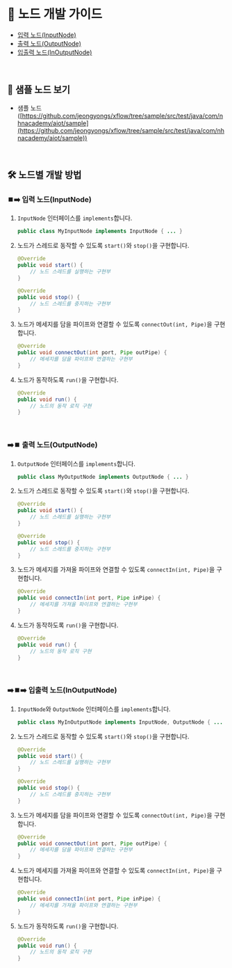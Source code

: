 # 📔 노드 개발 가이드
- [입력 노드(InputNode)](#⏹️➡️-입력-노드inputnode)
- [출력 노드(OutputNode)](#➡️⏹️-출력-노드outputnode)
- [입출력 노드(InOutputNode)](#➡️⏹️➡️-입출력-노드inoutputnode)
<br>

## 📄 샘플 노드 보기
- 샘플 노드 ([https://github.com/jeongyongs/xflow/tree/sample/src/test/java/com/nhnacademy/aiot/sample](https://github.com/jeongyongs/xflow/tree/sample/src/test/java/com/nhnacademy/aiot/sample))
<br>

## 🛠️ 노드별 개발 방법
### ⏹️➡️ 입력 노드(InputNode)
1. `InputNode` 인터페이스를 `implements`합니다.
   ```java
   public class MyInputNode implements InputNode { ... }
   ```
2. 노드가 스레드로 동작할 수 있도록 `start()`와 `stop()`을 구현합니다.
   ```java
   @Override
   public void start() {
       // 노드 스레드를 실행하는 구현부
   }
   
   @Override
   public void stop() {
       // 노드 스레드를 중지하는 구현부
   }
   ```
3. 노드가 메세지를 담을 파이프와 연결할 수 있도록 `connectOut(int, Pipe)`을 구현합니다.
   ```java
   @Override
   public void connectOut(int port, Pipe outPipe) {
       // 메세지를 담을 파이프와 연결하는 구현부
   }
   ```
4. 노드가 동작하도록 `run()`을 구현합니다.
   ```java
   @Override
   public void run() {
       // 노드의 동작 로직 구현
   }
   ```
<br>

### ➡️⏹️ 출력 노드(OutputNode)
1. `OutputNode` 인터페이스를 `implements`합니다.
   ```java
   public class MyOutputNode implements OutputNode { ... }
   ```
2. 노드가 스레드로 동작할 수 있도록 `start()`와 `stop()`을 구현합니다.
   ```java
   @Override
   public void start() {
       // 노드 스레드를 실행하는 구현부
   }
   
   @Override
   public void stop() {
       // 노드 스레드를 중지하는 구현부
   }
   ```
3. 노드가 메세지를 가져올 파이프와 연결할 수 있도록 `connectIn(int, Pipe)`을 구현합니다.
   ```java
   @Override
   public void connectIn(int port, Pipe inPipe) {
       // 메세지를 가져올 파이프와 연결하는 구현부
   }
   ```
4. 노드가 동작하도록 `run()`을 구현합니다.
   ```java
   @Override
   public void run() {
       // 노드의 동작 로직 구현
   }
   ```
<br>

### ➡️⏹️➡️ 입출력 노드(InOutputNode)
1. `InputNode`와 `OutputNode` 인터페이스를 `implements`합니다.
   ```java
   public class MyInOutputNode implements InputNode, OutputNode { ... }
   ```
2. 노드가 스레드로 동작할 수 있도록 `start()`와 `stop()`을 구현합니다.
   ```java
   @Override
   public void start() {
       // 노드 스레드를 실행하는 구현부
   }
   
   @Override
   public void stop() {
       // 노드 스레드를 중지하는 구현부
   }
   ```
3. 노드가 메세지를 담을 파이프와 연결할 수 있도록 `connectOut(int, Pipe)`을 구현합니다.
   ```java
   @Override
   public void connectOut(int port, Pipe outPipe) {
       // 메세지를 담을 파이프와 연결하는 구현부
   }
   ```
4. 노드가 메세지를 가져올 파이프와 연결할 수 있도록 `connectIn(int, Pipe)`을 구현합니다.
   ```java
   @Override
   public void connectIn(int port, Pipe inPipe) {
       // 메세지를 가져올 파이프와 연결하는 구현부
   }
   ```
5. 노드가 동작하도록 `run()`을 구현합니다.
   ```java
   @Override
   public void run() {
       // 노드의 동작 로직 구현
   }
   ```